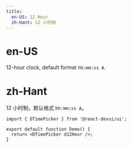 ```yaml
---
title:
  en-US: 12 Hour
  zh-Hant: 12 小时制
---
```


# en-US

12-hour clock, default format `hh:mm:ss A`.

# zh-Hant

12 小时制，默认格式 `hh:mm:ss A`。

```tsx
import { DTimePicker } from '@react-devui/ui';

export default function Demo() {
  return <DTimePicker d12Hour />;
}
```
